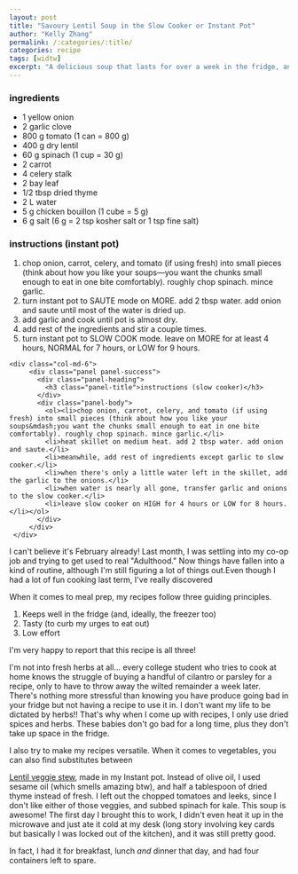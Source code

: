 ```yaml
---
layout: post
title: "Savoury Lentil Soup in the Slow Cooker or Instant Pot"
author: "Kelly Zhang"
permalink: /:categories/:title/
categories: recipe
tags: [widtw]
excerpt: "A delicious soup that lasts for over a week in the fridge, and keeps well in the freezer, with vegan and omni options!"
---
```



<div class="row">
    <div class="col-md-6">
        <div class="panel panel-primary">
          <div class="panel-heading">
            <h3 class="panel-title">ingredients</h3>
          </div>
          <div class="panel-body">
            <ul>
              <li>1 yellow onion</li>
              <li>2 garlic clove</li>
              <li>800 g tomato (1 can = 800 g)</li>
              <li>400 g dry lentil</li>
              <li>60 g spinach (1 cup = 30 g)</li>
              <li>2 carrot</li>
              <li>4 celery stalk</li>
              <li>2 bay leaf</li>
              <li>1/2 tbsp dried thyme</li>
              <li>2 L water</li>
              <li>5 g chicken bouillon (1 cube = 5 g)</li>
              <li>6 g salt (6 g = 2 tsp kosher salt or 1 tsp fine salt)</li>
            </ul>
          </div>
        </div>
    </div>
</div>

<div class="row">
   <div class="col-md-6">
        <div class="panel panel-success">
          <div class="panel-heading">
            <h3 class="panel-title">instructions (instant pot)</h3>
          </div>
          <div class="panel-body">
            <ol><li>chop onion, carrot, celery, and tomato (if using fresh) into small pieces (think about how you like your soups&mdash;you want the chunks small enough to eat in one bite comfortably). roughly chop spinach. mince garlic.</li>
            <li>turn instant pot to SAUTE mode on MORE. add 2 tbsp water. add onion and saute until most of the water is dried up.</li>
            <li>add garlic and cook until pot is almost dry.</li>
            <li>add rest of the ingredients and stir a couple times.</li>
            <li>turn instant pot to SLOW COOK mode. leave on MORE for at least 4 hours, NORMAL for 7 hours, or LOW for 9 hours.</li></ol>
          </div>
        </div>
    </div>

    <div class="col-md-6">
         <div class="panel panel-success">
           <div class="panel-heading">
             <h3 class="panel-title">instructions (slow cooker)</h3>
           </div>
           <div class="panel-body">
             <ol><li>chop onion, carrot, celery, and tomato (if using fresh) into small pieces (think about how you like your soups&mdash;you want the chunks small enough to eat in one bite comfortably). roughly chop spinach. mince garlic.</li>
             <li>heat skillet on medium heat. add 2 tbsp water. add onion and saute.</li>
             <li>meanwhile, add rest of ingredients except garlic to slow cooker.</li>
             <li>when there's only a little water left in the skillet, add the garlic to the onions.</li>
             <li>when water is nearly all gone, transfer garlic and onions to the slow cooker.</li>
             <li>leave slow cooker on HIGH for 4 hours or LOW for 8 hours.</li></ol>
           </div>
         </div>
     </div>
</div>

I can't believe it's February already! Last month, I was settling into my co-op job and trying to get used to real "Adulthood."  Now things have fallen into a kind of routine, although I'm still figuring a lot of things out.Even though I had a lot of fun cooking last term, I've really discovered

When it comes to meal prep, my recipes follow three guiding principles.

1. Keeps well in the fridge (and, ideally, the freezer too)
1. Tasty (to curb my urges to eat out)
1. Low effort

I'm very happy to report that this recipe is all three!

I'm not into fresh herbs at all... every college student who tries to cook at home knows the struggle of buying a handful of cilantro or parsley for a recipe, only to have to throw away the wilted remainder a week later. There's nothing more stressful than knowing you have produce going bad in your fridge but not having a recipe to use it in. I don't want my life to be dictated by herbs!! That's why when I come up with recipes, I only use dried spices and herbs. These babies don't go bad for a long time, plus they don't take up space in the fridge.

I also try to make my recipes versatile. When it comes to vegetables, you can also find substitutes between

[Lentil veggie stew](https://weelicious.com/2011/01/02/crock-pot-lentil-veggie-stew/), made in my Instant pot. Instead of olive oil, I used sesame oil (which smells amazing btw), and half a tablespoon of dried thyme instead of fresh. I left out the chopped tomatoes and leeks, since I don't like either of those veggies, and subbed spinach for kale. This soup is awesome! The first day I brought this to work, I didn't even heat it up in the microwave and just ate it cold at my desk (long story involving key cards but basically I was locked out of the kitchen), and it was still pretty good.

In fact, I had it for breakfast, lunch *and* dinner that day, and had four containers left to spare.
